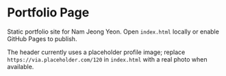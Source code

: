 # Portfolio Page

Static portfolio site for Nam Jeong Yeon. Open `index.html` locally or enable GitHub Pages to publish.

The header currently uses a placeholder profile image; replace `https://via.placeholder.com/120` in `index.html` with a real photo when available.
